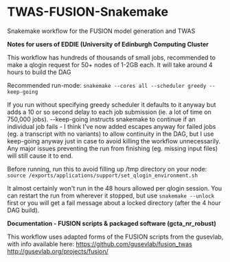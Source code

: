 # TWAS-FUSION-Snakemake
Snakemake workflow for the FUSION model generation and TWAS

**Notes for users of EDDIE (University of Edinburgh Computing Cluster**

This workflow has hundreds of thousands of small jobs, recommended to make a qlogin request for 50+ nodes of 1-2GB each.
It will take around 4 hours to build the DAG

Recommended run-mode:
`snakemake --cores all --scheduler greedy --keep-going`

If you run without specifying greedy scheduler it defaults to it anyway but adds a 10 or so second delay to each job submission (ie. a lot of time on 750,000 jobs).
--keep-going instructs snakemake to continue if an individual job fails - I think I've now added escapes anyway for failed jobs (eg. a transcript with no variants) to allow continuity in the DAG, but I use keep-going anyway just in case to avoid killing the workflow unnecessarily. Any major issues preventing the run from finishing (eg. missing input files) will still cause it to end.

Before running, run this to avoid filling up /tmp directory on your node:
`source /exports/applications/support/set_qlogin_environment.sh`

It almost certainly won't run in the 48 hours allowed per qlogin session. You can restart the run from wherever it stopped, but use `snakemake --unlock` first or you will get a fail message about a locked directory (after the 4 hour DAG build).

**Documentation - FUSION scripts & packaged software (gcta_nr_robust)**

This workflow uses adapted forms of the FUSION scripts from the gusevlab, with info available here:
https://github.com/gusevlab/fusion_twas
http://gusevlab.org/projects/fusion/
